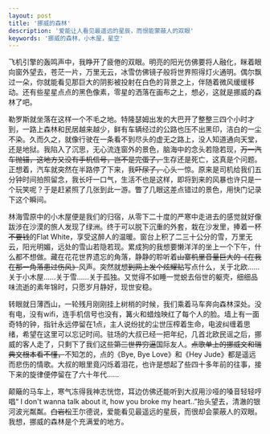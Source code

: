 ```yaml
---
layout: post
title: '挪威的森林'
description: '爱能让人看见最遥远的星辰，而恨能蒙蔽人的双眼'
keywords: '挪威的森林，小木屋，星空'
---
```


飞机引擎的轰鸣声中，我睁开了疲倦的双眼。明亮的阳光仿佛要将人融化，眯着眼向窗外望去，苍茫一片，万里无云，冰雪仿佛镜子般将世界照得灯火通明。偶尔飘过一朵，你就能看见那巨大的阴影被投射在白色的背景之上，伴随着微风缓缓移动。还有些星星点点的黑色像素，零星的洒落在画布之上，想必，这就是挪威的森林了吧。

勒罗斯就坐落在这样一个不毛之地。特隆瑟姆出发的大巴开了整整三四个小时才到，一路上森林和民居越来越少，鲜有车辆经过的公路也压不出黑印，洁白的一尘不染。久而久之，就像行驶在一条看不到尽头的虚无之路上，没人知道通向天堂，还是地狱。我陷入了沉思，无心流连窗外的景色，脑海中的念头若隐若现，<del>万一汽车抛锚，这地方又没有手机信号，岂不是完蛋了，</del>生存还是死亡，这真是个问题。正想着，汽车就突然在半路停了下来，我<del>吓尿了，</del>心头一惊。原来是司机给我们五分钟时间拍照留念，我长吁一口气，生活不也是这样，即将到来的风暴也许只是一个玩笑呢？于是赶紧照了几张到此一游。瞥了几眼这差点错过的景色，用快门记录下这个瞬间。

林海雪原中的小木屋便是我们的归宿，从零下二十度的严寒中走进去的感觉就好像跋涉在沙漠的旅人发现了绿洲。终于可以脱下沉重的外套，栽在沙发里，捧着一杯<del>不要钱</del>的Flat White，享受这醉人的温暖。窗台上积了二三十公分的雪，万里无云，阳光明媚，远处的雪山若隐若现。累成狗的我想要懒洋洋的坐上一个下午，什么都不想做。藏在花花世界遗忘的角落，静静的聆听着<del>山寨机里音量巨大的《在我在那一角落患过伤风》</del>风声。突然就想<del>到网上发个炫耀贴</del>写点什么，关于北欧……关于小木屋……关于雪……关于孤独。又觉得不如睡一觉蜕去俗世的躯壳，细细品味流逝的素年锦时，只愿岁月静好，现世安稳。

转眼就日薄西山，一轮残月刚刚挂上树梢的时候，我们乘着马车奔向森林深处。没有电，没有wifi，连手机信号也没有，篝火和蜡烛映红了每个人的脸。墙上有一面奇特的钟，指针永远停留在1点，主人说纷扰的尘世压榨着生命，电波纠缠着思绪，希望在这里可以忘记时间。驻场的大叔已经一把年纪，几首北欧民谣之后，挪威的客人走了，只剩下了我们这些<del>第三世界穷逼</del>国际友人。<del>点歌单上的挪威文和瑞典文根本看不懂，</del>不知怎的，点的《Bye, Bye Love》和《Hey Jude》都是遥远而悲伤的情歌。大叔的眼里竟闪烁着泪花，也许是想起了些四十多年前的往事，接下来的旋律便停留在了六十年代……

颠簸的马车上，寒气冻得我神志恍惚，耳边仿佛还能听到大叔用沙哑的嗓音轻轻哼唱“ I don't wanna talk about it, how you broke my heart..”抬头望去，清澈的银河波光粼粼。<del>白岩松</del>王尔德说，爱能看见最遥远的星辰，而很却会蒙蔽人的双眼。我想，挪威的森林是个充满爱的地方。
